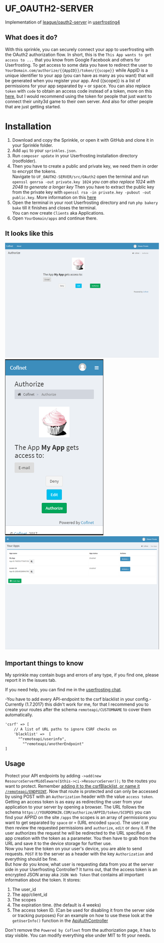 
# UF_OAUTH2-SERVER
Implementation of [league/oauth2-server](https://oauth2.thephpleague.com) in [userfrosting4](https://userfrosting.com)

## What does it do?
With this sprinkle, you can securely connect your app to userfrosting with the OAuth2 authorization flow.
In short, this is the `This App wants to get access to ...` that you know from Google Facebook and others for Userfrosting.
To get access to some data you have to redirect the user to `YourDomain.com/authorize/{{AppID}}/token/{{scope}}` while AppID
is a unique identifier to your app (you can have as many as you want) that will be generated when you register your app.
And {{scope}} is a list of permissions for your app separated by `+` or <kbd>space</kbd>.
You can also replace `token` with `code` to obtain an access code instead of a token, more on this [here](http://stackoverflow.com/questions/16321455),
but I would recommend using the token for people that just want to connect their unity3d game to their own server.
And also for other people that are just getting started.


# Installation
1. Download and copy the Sprinkle, or open it with GitHub and clone it in your Sprinkle folder.  
2. Add `api` to your `sprinkles.json`.  
3. Run `composer update` in your Userfrosting installation directory (rootfolder).  
4. Then you have to create a public and private key, we need them in order to encrypt the tokens.  
Navigate to `UF_OAUTH2-SERVER/src/OAuth2` open the terminal and run `openssl genrsa -out private.key 1024` _you can also replace 1024 with 2048 to generate a longer key_
Then you have to extract the public key from the private key with `openssl rsa -in private.key -pubout -out public.key`. More information on this [here](https://oauth2.thephpleague.com/installation/)
5. Open the terminal in your root Userfrosting directory and run `php bakery bake` till it finishes and closes the terminal.  
You can now create `Clients` aka Applications.
6. Open `YourDomain/apps` and continue there.  

## It looks like this
![screenshot1](https://github.com/Ekwav/UF_OAUTH2-SERVER/blob/master/screenshots/authorization_page.PNG?raw=true)
![screenshot2](https://github.com/Ekwav/UF_OAUTH2-SERVER/blob/master/screenshots/authorization_page_mobile.PNG?raw=true)
![screenshot1](https://github.com/Ekwav/UF_OAUTH2-SERVER/blob/master/screenshots/manage_apps.PNG?raw=true)


## Important things to know
My sprinkle may contain bugs and errors of any type, if you find one, please report it in the issues tab.

If you need help, you can find me in the [userfrosting chat](https://chat.userfrosting.com/direct/Ekwav).

-You have to add every API-endpoint to the csrf blacklist in your config.-
Currently (1.7.2017) this didn't work for me, for that I recommend you to create
your routes after the schema `remoteapi/CUSTOMNAME` to cover them automatically.  
```
'csrf' => [
    // A list of URL paths to ignore CSRF checks on
    'blacklist' =>  [
      "^remoteapi/userinfo",
	    "^remoteapi/anotherEndpoint"
]
```

## Usage
Protect your API endpoints by adding `->add(new ResourceServerMiddleware($this->ci->ResourceServer));` to the routes you want to protect. Remember [adding it to the csrfBlacklist, or name it `/remoteapi/ENDPOINT`](https://github.com/Ekwav/UF_OAUTH2-SERVER/blob/master/README.md#important-things-to-know). Now that route is protected and can only be accessed by using POST with an `Authorization` header with the value `access token`.    
Getting an access token is as easy as redirecting the user from your application to your server by opening a browser. The URL follows the schema `https://YOURDOMAIN.COM/authorize/APPID/token/SCOPES` you can find your APPID on the site `/apps` the scopes is an array of permissions you want to get separated by `space` or `+` (URL encoded `space`). The user can then review the requested permissions and `authorize`, `edit` or `deny` it. If the user authorizes the request he will be redirected to the URL specified on app creation with the token as a parameter. You then have to grab from the URL and save it to the device storage for further use.  
Now you have the token on your user's device, you are able to send requests.
`POST` it to the server as a header with the key `Authorization` and everything should be fine.  
But how do you know, what user is requesting data from you at the server side in your Userfrosting Controller? It turns out, that the access token is an encrypted JSON array aka `JSON Web Token` that contains all important information about the token. It stores:  
1. The user_id
2. The app/client_id
3. The scopes
4. The expiration time. (the default is 4 weeks)
5. The access token ID. (Can be used for disabling it from the server side or tracking purposes)
For an example on how to use these look at the `getUserInfo()` function in the [ApiAuthController](https://github.com/Ekwav/UF_OAUTH2-SERVER/blob/master/src/Controller/ApiAuthController.php#L183)

Don't remove the `Powered by Coflnet` from the authorization page, it has to stay visible. You can modify everything else under MIT to fit your needs.

